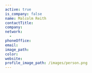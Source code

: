 ```yaml
---
active: true
is_company: false
name: Malcolm Reith
contactTitle:
company:
network:
  -
phoneOffice:
email:
image_path:
color:
website:
profile_image_path: /images/person.png
---
```

